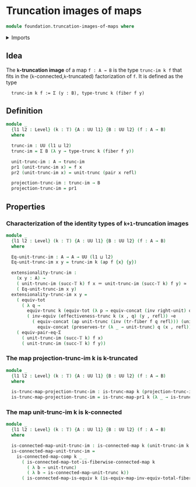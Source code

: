 # Truncation images of maps

```agda
module foundation.truncation-images-of-maps where
```

<details><summary>Imports</summary>

```agda
open import foundation.action-on-identifications-functions
open import foundation.connected-maps
open import foundation.dependent-pair-types
open import foundation.equivalences
open import foundation.functoriality-dependent-pair-types
open import foundation.functoriality-truncation
open import foundation.identity-types
open import foundation.transport-along-identifications
open import foundation.truncated-maps
open import foundation.truncations
open import foundation.universe-levels

open import foundation-core.equality-dependent-pair-types
open import foundation-core.fibers-of-maps
open import foundation-core.truncation-levels
```

</details>

## Idea

The **`k`-truncation image** of a map `f : A → B` is the type `trunc-im k f`
that fits in the (`k`-connected,`k`-truncated) factorization of `f`. It is
defined as the type

```text
  trunc-im k f := Σ (y : B), type-trunc k (fiber f y)
```

## Definition

```agda
module _
  {l1 l2 : Level} (k : 𝕋) {A : UU l1} {B : UU l2} (f : A → B)
  where

  trunc-im : UU (l1 ⊔ l2)
  trunc-im = Σ B (λ y → type-trunc k (fiber f y))

  unit-trunc-im : A → trunc-im
  pr1 (unit-trunc-im x) = f x
  pr2 (unit-trunc-im x) = unit-trunc (pair x refl)

  projection-trunc-im : trunc-im → B
  projection-trunc-im = pr1
```

## Properties

### Characterization of the identity types of `k+1`-truncation images

```agda
module _
  {l1 l2 : Level} (k : 𝕋) {A : UU l1} {B : UU l2} (f : A → B)
  where

  Eq-unit-trunc-im : A → A → UU (l1 ⊔ l2)
  Eq-unit-trunc-im x y = trunc-im k (ap f {x} {y})

  extensionality-trunc-im :
    (x y : A) →
    ( unit-trunc-im (succ-𝕋 k) f x ＝ unit-trunc-im (succ-𝕋 k) f y) ≃
    ( Eq-unit-trunc-im x y)
  extensionality-trunc-im x y =
    ( equiv-tot
      ( λ q →
        equiv-trunc k (equiv-tot (λ p → equiv-concat (inv right-unit) q) ∘e equiv-Eq-eq-fiber f (f y)) ∘e
        ( inv-equiv (effectiveness-trunc k (x , q) (y , refl)) ∘e
          ( equiv-concat (ap unit-trunc (inv (tr-fiber f q refl))) (unit-trunc (y , refl)) ∘e
            equiv-concat (preserves-tr (λ _ → unit-trunc) q (x , refl)) (unit-trunc (y , refl)))))) ∘e
    ( equiv-pair-eq-Σ
      ( unit-trunc-im (succ-𝕋 k) f x)
      ( unit-trunc-im (succ-𝕋 k) f y))
```

### The map projection-trunc-im k is k-truncated

```agda
module _
  {l1 l2 : Level} (k : 𝕋) {A : UU l1} {B : UU l2} (f : A → B)
  where

  is-trunc-map-projection-trunc-im : is-trunc-map k (projection-trunc-im k f)
  is-trunc-map-projection-trunc-im = is-trunc-map-pr1 k (λ _ → is-trunc-type-trunc)
```

### The map unit-trunc-im k is k-connected

```agda
module _
  {l1 l2 : Level} (k : 𝕋) {A : UU l1} {B : UU l2} (f : A → B)
  where

  is-connected-map-unit-trunc-im : is-connected-map k (unit-trunc-im k f)
  is-connected-map-unit-trunc-im =
    is-connected-map-comp k _ _
      ( is-connected-map-tot-is-fiberwise-connected-map k
        ( λ b → unit-trunc)
        ( λ b → is-connected-map-unit-trunc k))
      ( is-connected-map-is-equiv k (is-equiv-map-inv-equiv-total-fiber f))
```
